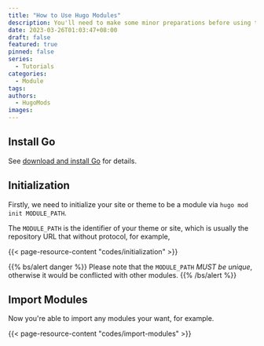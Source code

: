 ```yaml
---
title: "How to Use Hugo Modules"
description: You'll need to make some minor preparations before using the Hugo modules.
date: 2023-03-26T01:03:47+08:00
draft: false
featured: true
pinned: false
series:
  - Tutorials
categories:
  - Module
tags:
authors:
  - HugoMods
images:
---
```


## Install Go

See [download and install Go](https://go.dev/doc/install) for details.

## Initialization

Firstly, we need to initialize your site or theme to be a module via `hugo mod init MODULE_PATH`.

The `MODULE_PATH` is the identifier of your theme or site, which is usually the repository URL that without protocol, for example,

{{< page-resource-content "codes/initialization" >}}

{{% bs/alert danger %}}
Please note that the `MODULE_PATH` *MUST be unique*, otherwise it would be conflicted with other modules.
{{% /bs/alert %}}

## Import Modules

Now you're able to import any modules your want, for example.

{{< page-resource-content "codes/import-modules" >}}

